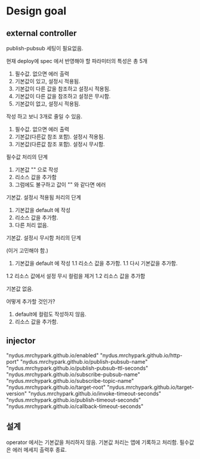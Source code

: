 # Design goal

## external controller

publish-pubsub 세팅이 필요없음.

현재 deploy에 spec 에서 반영해야 할 파라미터의 특성은 총 5개

1. 필수값. 없으면 에러 출력
1. 기본값이 있고, 설정시 적용됨.
1. 기본값이 다른 값을 참조하고 설정시 적용됨.
1. 기본값이 다른 값을 참조하고 설정은 무시함.
1. 기본값이 없고, 설정시 적용됨. 

작성 하고 보니 3개로 줄일 수 있음.

1. 필수값. 없으면 에러 출력
1. 기본값(다른값 참조 포함). 설정시 적용됨.
1. 기본값(다른값 참조 포함). 설정시 무시함.

필수값 처리의 단계

1. 기본값 "" 으로 작성
1. 리소스 값을 추가함
1. 그럼에도 불구하고 값이 "" 와 같다면 에러

기본값. 설정시 적용됨 처리의 단계

1. 기본값을 default 에 작성
1. 리소스 값을 추가함.
1. 다른 처리 없음.

기본값. 설정시 무시함 처리의 단계

(이거 고민해야 함.)

1. 기본값을 default 에 작성
1.1 리소스 값을 추가함.
1.1 다시 기본값을 추가함.

1.2 리소스 값에서 설정 무시 컬럼을 제거
1.2 리소스 값을 추가함


기본값 없음. 

어떻게 추가할 것인가?

1. default에 컬럼도 작성하지 않음.
1. 리소스 값을 추가함.


## injector

"nydus.mrchypark.github.io/enabled"
"nydus.mrchypark.github.io/http-port"
"nydus.mrchypark.github.io/publish-pubsub-name"
"nydus.mrchypark.github.io/publish-pubsub-ttl-seconds"
"nydus.mrchypark.github.io/subscribe-pubsub-name"
"nydus.mrchypark.github.io/subscribe-topic-name"
"nydus.mrchypark.github.io/target-root"
"nydus.mrchypark.github.io/target-version"
"nydus.mrchypark.github.io/invoke-timeout-seconds"
"nydus.mrchypark.github.io/publish-timeout-seconds"
"nydus.mrchypark.github.io/callback-timeout-seconds"

## 설계

operator 에서는 기본값을 처리하지 않음.
기본값 처리는 앱에 기록하고 처리함.
필수값은 에러 메세지 출력후 종료.
